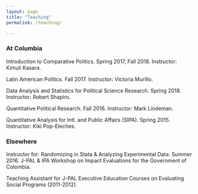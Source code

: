 ```yaml
---
layout: page
title: "Teaching"
permalink: /teaching/

---
```


### At Columbia
Introduction to Comparative Politics. Spring 2017, Fall 2018. Instructor: Kimuli Kasara.

Latin American Politics. Fall 2017. Instructor: Victoria Murillo. 

Data Analysis and Statistics for Political Science Research. Spring 2018. Instructor: Robert Shapiro.

Quantitative Political Research. Fall 2016. Instructor: Mark Lindeman.

Quantitative Analysis for Intl. and Public Affairs (SIPA). Spring 2015. Instructor: Kiki Pop-Eleches. 


### Elsewhere
Instructor for: Randomizing in Stata & Analyzing Experimental Data. Summer 2016. J-PAL & IPA Workshop on Impact Evaluations for the Government of Colombia.

Teaching Assistant for J-PAL Executive Education Courses on Evaluating Social Programs (2011-2012).
